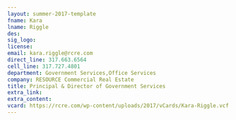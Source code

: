 ```yaml
---
layout: summer-2017-template 
fname: Kara
lname: Riggle
des: 
sig_logo: 
license: 
email: kara.riggle@rcre.com
direct_line: 317.663.6564
cell_line: 317.727.4801
department: Government Services,Office Services
company: RESOURCE Commercial Real Estate
title: Principal & Director of Government Services
extra_link: 
extra_content: 
vcard: https://rcre.com/wp-content/uploads/2017/vCards/Kara-Riggle.vcf
---
```

